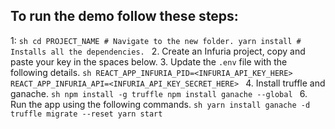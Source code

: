 ## To run the demo follow these steps:

1:
    ```sh
    cd PROJECT_NAME # Navigate to the new folder.
    yarn install # Installs all the dependencies.
    ```
2. Create an Infuria project, copy and paste your key in the spaces below.
3. Update the `.env` file with the following details.
    ```sh
    REACT_APP_INFURIA_PID=<INFURIA_API_KEY_HERE>
    REACT_APP_INFURIA_API=<INFURIA_API_KEY_SECRET_HERE>
    ```
4. Install truffle and ganache.
    ```sh
    npm install -g truffle
    npm install ganache --global
    ```
6. Run the app using the following commands.
    ```sh
    yarn install
    ganache -d
    truffle migrate --reset
    yarn start
    ```
<br/>

